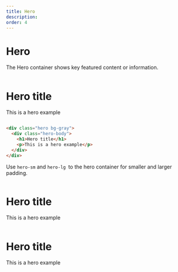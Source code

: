 ```yaml
---
title: Hero
description: 
order: 4
---
```


# Hero

The Hero container shows key featured content or information.

<div class="vp-raw docs-demo columns">
  <div class="column">
    <div class="hero bg-gray">
      <div class="hero-body">
        <h1>Hero title</h1>
        <p>This is a hero example</p>
      </div>
    </div>
  </div>
</div>

```html
<div class="hero bg-gray">
  <div class="hero-body">
    <h1>Hero title</h1>
    <p>This is a hero example</p>
  </div>
</div>
```

Use `hero-sm` and `hero-lg `to the hero container for smaller and larger padding. 

<div class="vp-raw docs-demo columns">
  <div class="column">
    <div class="hero hero-sm bg-dark">
      <div class="hero-body">
        <h1>Hero title</h1>
        <p>This is a hero example</p>
      </div>
    </div>
  </div>
</div> 
<div class="vp-raw docs-demo columns">
  <div class="column">
    <div class="hero hero-lg bg-primary">
      <div class="hero-body">
        <h1>Hero title</h1>
        <p>This is a hero example</p>
      </div>
    </div>
  </div>
</div>

